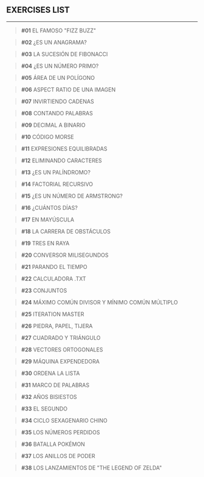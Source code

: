 ## EXERCISES LIST

***
> **#01** EL FAMOSO "FIZZ BUZZ"

> **#02** ¿ES UN ANAGRAMA?

> **#03** LA SUCESIÓN DE FIBONACCI

> **#04** ¿ES UN NÚMERO PRIMO?

> **#05** ÁREA DE UN POLÍGONO

> **#06** ASPECT RATIO DE UNA IMAGEN

> **#07** INVIRTIENDO CADENAS

> **#08** CONTANDO PALABRAS

> **#09** DECIMAL A BINARIO

> **#10** CÓDIGO MORSE

> **#11** EXPRESIONES EQUILIBRADAS

> **#12** ELIMINANDO CARACTERES

> **#13** ¿ES UN PALÍNDROMO?

> **#14** FACTORIAL RECURSIVO

> **#15** ¿ES UN NÚMERO DE ARMSTRONG?

> **#16** ¿CUÁNTOS DÍAS?

> **#17** EN MAYÚSCULA

> **#18** LA CARRERA DE OBSTÁCULOS

> **#19** TRES EN RAYA

> **#20** CONVERSOR MILISEGUNDOS

> **#21** PARANDO EL TIEMPO

> **#22** CALCULADORA .TXT

> **#23** CONJUNTOS

> **#24** MÁXIMO COMÚN DIVISOR Y MÍNIMO COMÚN MÚLTIPLO

> **#25** ITERATION MASTER

> **#26** PIEDRA, PAPEL, TIJERA

> **#27** CUADRADO Y TRIÁNGULO

> **#28** VECTORES ORTOGONALES

> **#29** MÁQUINA EXPENDEDORA

> **#30** ORDENA LA LISTA

> **#31** MARCO DE PALABRAS

> **#32** AÑOS BISIESTOS

> **#33** EL SEGUNDO

> **#34** CICLO SEXAGENARIO CHINO

> **#35** LOS NÚMEROS PERDIDOS

> **#36** BATALLA POKÉMON

> **#37** LOS ANILLOS DE PODER

> **#38** LOS LANZAMIENTOS DE "THE LEGEND OF ZELDA"